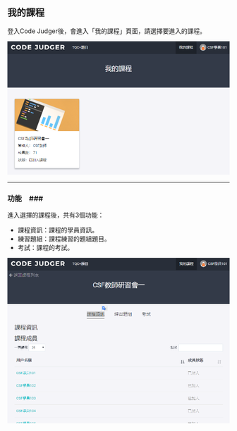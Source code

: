 ## 我的課程 ##

登入Code Judger後，會進入「我的課程」頁面，請選擇要進入的課程。

![](/assets/cjmds01我的課程-00.png)

---

### 功能　###

進入選擇的課程後，共有3個功能：

* 課程資訊：課程的學員資訊。
* 練習題組：課程練習的題組題目。
* 考試：課程的考試。

![](/assets/cjmds01我的課程-01-課程資訊.png)